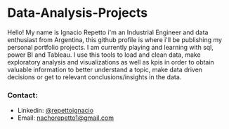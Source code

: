 # Data-Analysis-Projects
Hello! My name is Ignacio Repetto i'm an Industrial Engineer and data enthusiast from Argentina, this github profile is where i'll be publishing my personal portfolio projects. 
I am currently playing and learning with sql, power BI and Tableau. I use this tools to load and clean data, make exploratory analysis and visualizations as well as kpis in order to obtain valuable information to better understand a topic, make data driven decisions or get to relevant conclusions/insights in the data.

### Contact:
- Linkedin: [@repettoignacio](https://www.linkedin.com/in/repettoignacio-/)
- Email: nachorepetto1@gmail.com
